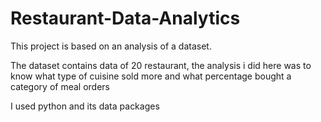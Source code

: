 # Restaurant-Data-Analytics
This project is based on an analysis of a dataset.

The dataset contains data of 20 restaurant, the analysis i did here was to know what type of cuisine sold more and what percentage bought a category of meal orders

I used python and its data packages
